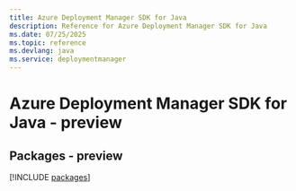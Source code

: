 ```yaml
---
title: Azure Deployment Manager SDK for Java
description: Reference for Azure Deployment Manager SDK for Java
ms.date: 07/25/2025
ms.topic: reference
ms.devlang: java
ms.service: deploymentmanager
---
```

# Azure Deployment Manager SDK for Java - preview
## Packages - preview
[!INCLUDE [packages](deployment-manager-index.md)]